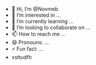 - 👋 Hi, I’m @Novmeb
- 👀 I’m interested in ...
- 🌱 I’m currently learning ...
- 💞️ I’m looking to collaborate on ...
- 📫 How to reach me ...
- 😄 Pronouns: ...
- ⚡ Fun fact: ...
- xsttudfh

<!---
Novmeb/Novmeb is a ✨ special ✨ repository because its `README.md` (this file) appears on your GitHub profile.
You can click the Preview link to take a look at your changes.
--->
